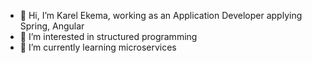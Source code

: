 - 👋 Hi, I’m Karel Ekema, working as an Application Developer applying Spring, Angular
- 👀 I’m interested in structured programming
- 🌱 I’m currently learning microservices

<!---
kekema/kekema is a ✨ special ✨ repository because its `README.md` (this file) appears on your GitHub profile.
You can click the Preview link to take a look at your changes.
--->
